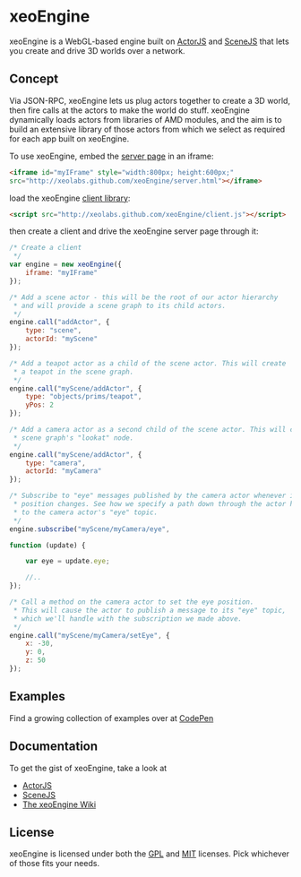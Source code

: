 xeoEngine
=========

xeoEngine is a WebGL-based engine built on [ActorJS](https://github.com/xeolabs/actorjs) and [SceneJS](http://scenejs.org)
that lets you create and drive 3D worlds over a network.

## Concept

Via JSON-RPC, xeoEngine lets us plug actors together to create a 3D world, then fire calls at the actors to make the world
 do stuff. xeoEngine dynamically loads actors from libraries of AMD modules, and the aim is to build an extensive library of
 those actors from which we select as required for each app built on xeoEngine.

To use xeoEngine, embed the [server page](http://xeolabs.github.com/xeoEngine/server.html) in an iframe:
```html
<iframe id="myIFrame" style="width:800px; height:600px;"
src="http://xeolabs.github.com/xeoEngine/server.html"></iframe>
```
load the xeoEngine [client library](http://xeolabs.github.com/xeoEngine/client.js):
```html
<script src="http://xeolabs.github.com/xeoEngine/client.js"></script>
```
then create a client and drive the xeoEngine server page through it:
```javascript
/* Create a client
 */
var engine = new xeoEngine({
    iframe: "myIFrame"
});

/* Add a scene actor - this will be the root of our actor hierarchy
 * and will provide a scene graph to its child actors.
 */
engine.call("addActor", {
    type: "scene",
    actorId: "myScene"
});

/* Add a teapot actor as a child of the scene actor. This will create
 * a teapot in the scene graph.
 */
engine.call("myScene/addActor", {
    type: "objects/prims/teapot",
    yPos: 2
});

/* Add a camera actor as a second child of the scene actor. This will control the
 * scene graph's "lookat" node.
 */
engine.call("myScene/addActor", {
    type: "camera",
    actorId: "myCamera"
});

/* Subscribe to "eye" messages published by the camera actor whenever its eye
 * position changes. See how we specify a path down through the actor hierarchy
 * to the camera actor's "eye" topic.
 */
engine.subscribe("myScene/myCamera/eye",

function (update) {

    var eye = update.eye;

    //..
});

/* Call a method on the camera actor to set the eye position.
 * This will cause the actor to publish a message to its "eye" topic,
 * which we'll handle with the subscription we made above.
 */
engine.call("myScene/myCamera/setEye", {
    x: -30,
    y: 0,
    z: 50
});
```

## Examples
Find a growing collection of examples over at [CodePen](http://codepen.io/collection/BfogF)

## Documentation
To get the gist of xeoEngine, take a look at
* [ActorJS](http://actorjs.org)
* [SceneJS](http://scenejs.org)
* [The xeoEngine Wiki](https://github.com/xeolabs/xeoEngine/wiki)

## License
xeoEngine is licensed under both the [GPL](https://github.com/xeolabs/xeoEngine/blob/master/licenses/GPL_LICENSE.txt)
and [MIT](https://github.com/xeolabs/xeoEngine/blob/master/licenses/MIT_LICENSE.txt) licenses. Pick whichever of those fits your needs.
